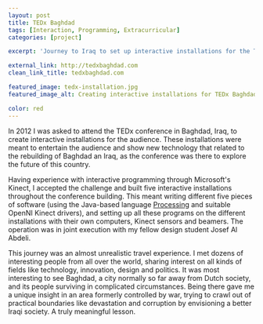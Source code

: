 ```yaml
---
layout: post
title: TEDx Baghdad
tags: [Interaction, Programming, Extracurricular]
categories: [project]

excerpt: 'Journey to Iraq to set up interactive installations for the TEDx audience.'

external_link: http://tedxbaghdad.com
clean_link_title: tedxbaghdad.com

featured_image: tedx-installation.jpg
featured_image_alt: Creating interactive installations for TEDx Baghdad.

color: red
---
```


In 2012 I was asked to attend the TEDx conference in Baghdad, Iraq, to create interactive installations for the audience. These installations were meant to entertain the audience and show new technology that related to the rebuilding of Baghdad an Iraq, as the conference was there to explore the future of this country.

Having experience with interactive programming through Microsoft's Kinect, I accepted the challenge and built five interactive installations throughout the conference building. This meant writing different five pieces of software (using the Java-based language [Processing](http://processing.org/) and suitable OpenNI Kinect drivers), and setting up all these programs on the different installations with their own computers, Kinect sensors and beamers. The operation was in joint execution with my fellow design student Josef Al Abdeli.

This journey was an almost unrealistic travel experience. I met dozens of interesting people from all over the world, sharing interest on all kinds of fields like technology, innovation, design and politics. It was most interesting to see Baghdad, a city normally so far away from Dutch society, and its people surviving in complicated circumstances. Being there gave me a unique insight in an area formerly controlled by war, trying to crawl out of practical boundaries like devastation and corruption by envisioning a better Iraqi society. A truly meaningful lesson.